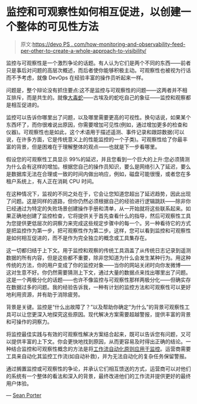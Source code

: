 # 监控和可观察性如何相互促进，以创建一个整体的可见性方法

> 原文:[https://devo PS . com/how-monitoring-and-observability-feed-per-other-to-create-a-whole-approach-to-visibility/](https://devops.com/how-monitoring-and-observability-feed-each-other-to-create-a-holistic-approach-to-visibility/)

监控与可观察性是一个激烈争论的话题。有人认为它们是两个不同的东西——前者只是事后对问题的高层次概述，而后者使你能够积极主动。可观察性也被视为行话而不予考虑，就像 DevOps 在经验丰富的操作员听起来一样。

问题是，整个辩论没有抓住要点:这不是监控与可观察性的问题——这两者并不相互排斥，而是共生的。就像[大毒蛇](https://en.wikipedia.org/wiki/Ouroboros)——古埃及的蛇吃自己的象征——监控和观察都是相互促进的。

监控可以告诉你哪里出了问题，以及哪里需要更高的可视性。换句话说，如果某个东西坏了，而你很难说出原因，你需要增加可见性(例如，通过增加更多的检查和仪器)。可观察性也是如此，这个术语用于描述遥测、事件记录和跟踪数据(可以说，在许多方面，它是传统意义上的性能监控的一个子类)。可观察性给了你最丰富的背景，但是困难在于理解整体的观点——也就是下一步看哪里。

假设您的可观察性工具显示 99%的延迟，并且您看到一个巨大的上升:您必须猜测为什么会有这样的增加。根据您自己的操作员知识，要么是网络引入了延迟，要么是数据库无法在合理或一致的时间内做出响应，例如，磁盘可能很慢，或者您在多租户系统上，有人正在消耗 CPU 时间。

在这种情况下，监视的不同之处在于，它会让您知道您超出了延迟趋势，因此出现了问题。这是同样的道路，但你仍然必须根据自己的经验进行逻辑跳跃——除非你已经通过为特定的失败场景创建操作手册和清单，从一开始就将这些联系起来。如果正确地创建了监控检查，它将提供关于首先查看什么的指导，然后可观察性工具为您提供更低层次的洞察力来完成这些规定步骤中的每一个。另一种看待它的方式是把监控作为第一步，把可观察性作为第二步。这样，您可以看到监控和可观察性是如何相互促进的，而不是作为完全独立的概念或工具集存在。

这一切都归结于上下文。用于监控和观察的传统工具涵盖了从传统日志记录到遥测数据的所有内容，但是这些都不重要，除非您知道为什么会发生某种行为。用这种传统的方法，你的用户变成了你的监控对象——当你的网站关闭时向你发微博——这对生意不好。你仍然需要猜测上下文，通过大量的数据点来找出哪里出了问题。这是一个两极分化的话题——也许不像监控与可观察性那样两极分化——但确实存在数据过多的问题。我的经验告诉我，一种有计划的监控方法和可观察性可以更好地利用资源，并有助于消除疲劳。

背景是关键。监控是“什么出故障了？”以及帮助你确定“为什么”的背景可观察性工具可以让您更深入地探究这些原因。现代解决方案需要超越警报，提供丰富的背景和可操作的洞察力。

将监控最佳实践与有效的可观察性解决方案结合起来，既可以告诉您有问题，又可以提供丰富的上下文。你会更快地找到原因，从而更容易及时得出正确的结论。一种结合监控和可观察性概念的方法是将[工作流自动化原则应用于监控](https://blog.sensu.io/workflow-automation-for-monitoring)。运营商需要工具来自动化其监控工作流(如自动补救)，并为无法自动化的复杂任务保留警报。

通过搁置监控或可观察性的争论，并承认它们相互馈送的方式，运营商可以对他们的系统有一个整体的看法和深入的背景，最终改进他们的工作流并提供更好的最终用户体验。

— [Sean Porter](https://devops.com/author/sean-porter/)